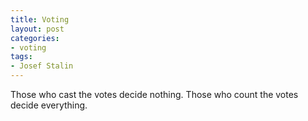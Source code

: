 ```yaml
---
title: Voting
layout: post
categories:
- voting
tags:
- Josef Stalin
---
```


Those who cast the votes decide nothing. Those who count the votes decide everything.